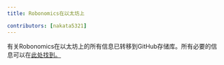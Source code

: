 ```yaml
---
title: Robonomics在以太坊上

contributors: [nakata5321]
---
```


有关Robonomics在以太坊上的所有信息已转移到GitHub存储库。所有必要的信息可以在[此处找到。](https://github.com/airalab/Robonomics_on_Ethereum_Wiki)